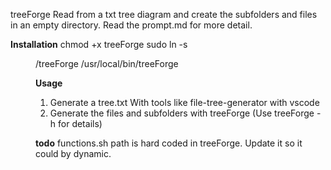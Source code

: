 treeForge
Read from a txt tree diagram and create the subfolders and files in an empty directory.
Read the prompt.md for more detail.

**Installation**
chmod +x treeForge
sudo ln -s <dir>/treeForge /usr/local/bin/treeForge

**Usage**
1. Generate a tree.txt 
With tools like file-tree-generator with vscode
2. Generate the files and subfolders with treeForge
(Use treeForge -h for details)

**todo**
functions.sh path is hard coded in treeForge. Update it so it could by dynamic.
